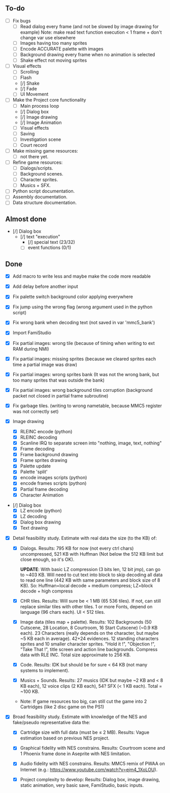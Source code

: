 ## To-do

- [ ] Fix bugs
  - [ ] Read dialog every frame (and not be slowed by image drawing for example)
        Note: make read text function execution < 1 frame + don't change var use elsewhere
  - [ ] Images having too many sprites
  - [ ] Encode ACCURATE palette with images
  - [ ] Background drawing every frame when no animation is selected
  - [ ] Shake effect not moving sprites
- [ ] Visual effects
  - [ ] Scrolling
  - [ ] Flash
  - [/] Shake
  - [/] Fade
  - [ ] UI Movement
- [ ] Make the Project core functionality
  - [ ] Main process loop
  - [/] Dialog box
  - [/] Image drawing
  - [/] Image Animation
  - [ ] Visual effects
  - [ ] Saving
  - [ ] Investigation scene
  - [ ] Court record
- [ ] Make missing game resources:
  - [ ] not there yet.
- [ ] Refine game resources:
  - [ ] Dialogs/scripts.
  - [ ] Background scenes.
  - [ ] Character sprites.
  - [ ] Musics + SFX.
- [ ] Python script documentation.
- [ ] Assembly documentation.
- [ ] Data structure documentation.

## Almost done

- [/] Dialog box
  - [/] text "execution"
    - [/] special text (23/32)
    - [ ] event functions (0/1)

## Done

- [X] Add macro to write less and maybe make the code more readable
- [X] Add delay before another input
- [X] Fix palette switch background color applying everywhere
- [X] Fix jump using the wrong flag (wrong argument used in the python script)
- [X] Fix wrong bank when decoding text (not saved in var 'mmc5_bank')

- [X] Import FamiStudio

- [X] Fix partial images: wrong tile (because of timing when writing to ext RAM during NMI)
- [X] Fix partial images: missing sprites (because we cleared sprites each time a partial image was draw)
- [X] Fix partial images: wrong sprites bank (It was not the wrong bank, but too many sprites that was outside the bank)
- [X] Fix partial images: wrong background tiles corruption (background packet not closed in partial frame subroutine)
- [X] Fix garbage tiles. (writing to wrong nametable, because MMC5 register was not correctly set)

- [X] Image drawing
  - [X] RLEINC encode (python)
  - [X] RLEINC decoding
  - [X] Scanline IRQ to separate screen into "nothing, image, text, nothing"
  - [X] Frame decoding
  - [X] Frame background drawing
  - [X] Frame sprites drawing
  - [X] Palette update
  - [X] Palette 'split'
  - [X] encode images scripts (python)
  - [X] encode frames scripts (python)
  - [X] Partial frame decoding
  - [X] Character Animation

- [/] Dialog box
  - [X] LZ encode (python)
  - [X] LZ decoding
  - [X] Dialog box drawing
  - [X] Text drawing

- [X] Detail feasibility study. Estimate with real data the size (to the KB) of:

  - [X] Dialogs.
        Results: 795 KB for now (not every ctrl chars) uncompressed, 521 KB with Huffman
        (Not below the 512 KB limit but close enough, so it's OK).

      **UPDATE**: With basic LZ compression (3 bits len, 12 bit jmp), can go to ~403 KB.
      Will need to cut text into block to skip decoding all data to read one line (442 KB with same parameters and block size of 8 KB).
      So: Huffman=local decode + medium compress; LZ=block decode + high compress

  - [X] CHR tiles.
        Results: Will sure be < 1 MB (65 536 tiles). If not, can still replace similar tiles with other tiles.
                 1 or more Fonts, depend on language (96 chars each). UI < 512 tiles.

  - [X] Image data (tiles map + palette).
        Results: 102 Backgrounds (50 Cutscene, 28 Location, 8 Courtroom, 16 Start Cutscene) (~0.9 KB each).
        23 Characters (really depends on the character, but maybe ~5 KB each in average).
        42+24 evidences. 12 standing characters sprites and 10 smaller character sprites.
        "Hold it !", "Objection !", "Take That !", title screen and action line backgrounds.
        Compress data with RLE INC.
        Total size approximate to 256 KB.

  - [X] Code.
        Results: IDK but should be for sure < 64 KB (not many systems to implement).

  - [X] Musics + Sounds.
        Results: 27 musics (IDK but maybe ~2 KB and < 8 KB each), 12 voice clips (2 KB each), 54? SFX (< 1 KB each). Total = ~100 KB.

  - Note: If game resources too big, can still cut the game into 2 Cartridges (like 2 disc game on the PS1)

- [X] Broad feasibility study. Estimate with knowledge of the NES and fake/pseudo representative data the:

  - [X] Cartridge size with full data (must be ≤ 2 MB).
        Results: Vague estimation based on previous NES project.

  - [X] Graphical fidelity with NES constrains.
        Results: Courtroom scene and 1 Phoenix frame done in Aseprite with NES limitation.

  - [X] Audio fidelity with NES constrains.
        Results: MMC5 remix of PWAA on Internet (e.g.: https://www.youtube.com/watch?v=ejm4_1XoLOU).

  - [X] Project complexity to develop:
        Results: Dialog box, image drawing, static animation, very basic save, FamiStudio, basic inputs.
